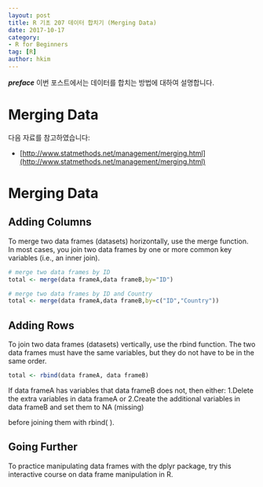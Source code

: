 ```yaml
---
layout: post  
title: R 기초 207 데이터 합치기 (Merging Data)  
date: 2017-10-17  
category:
- R for Beginners  
tag: [R]  
author: hkim  
---
```


***preface*** 이번 포스트에서는 데이터를 합치는 방법에 대하여 설명합니다.

# Merging Data

다음 자료를 참고하였습니다:  
- [http://www.statmethods.net/management/merging.html](http://www.statmethods.net/management/merging.html)

# Merging Data

## Adding Columns

To merge two data frames (datasets) horizontally, use the merge function. In most cases, you join two data frames by one or more common key variables (i.e., an inner join).

```r
# merge two data frames by ID
total <- merge(data frameA,data frameB,by="ID")
```

```r
# merge two data frames by ID and Country
total <- merge(data frameA,data frameB,by=c("ID","Country"))
```

## Adding Rows

To join two data frames (datasets) vertically, use the rbind function. The two data frames must have the same variables, but they do not have to be in the same order.

```r
total <- rbind(data frameA, data frameB)
```

If data frameA has variables that data frameB does not, then either:
1.Delete the extra variables in data frameA or
2.Create the additional variables in data frameB and set them to NA (missing)

before joining them with rbind( ).

## Going Further

To practice manipulating data frames with the dplyr package, try this interactive course on data frame manipulation in R.
